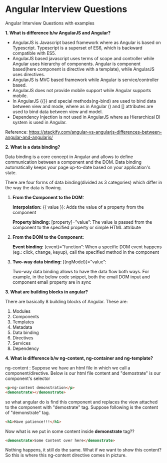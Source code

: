 # Angular Interview Questions

Angular Interview Questions with examples

**1. What is difference b/w AngularJS and Angular?**

- AngularJS is Javascript based framework where as Angular is based on Typescript. Typescript is a superset of ES6,
  which is backward compatible with ES5.
- AngularJS based javascript uses terms of scope and controller while Angular uses hierarchy of components. Angular is
  component based(here component is directive with a template), while AngularJS uses directives.
- AngularJS is MVC based framework while Angular is service/controller based.
- AngularJS does not provide mobile support while Angular supports mobile.
- In AngularJS {{}} and special methods(ng-bind) are used to bind data between view and mode, where as in Angular ()
  and [] attributes are used to bind data between view and model.
- Dependency Injection is not used in AngularJS where as Hierarchical DI system is used in Angular.

Reference: https://stackify.com/angular-vs-angularjs-differences-between-angular-and-angularjs/

**2. What is a data binding?**

Data binding is a core concept in Angular and allows to define communication between a component and the DOM. Data
binding automatically keeps your page up-to-date based on your application's state.

There are four forms of data binding(divided as 3 categories) which differ in the way the data is flowing.

1. **From the Component to the DOM:**

   **Interpolation:** {{ value }}: Adds the value of a property from the component

   **Property binding:** [property]=”value”: The value is passed from the component to the specified property or
   simple HTML attribute

2. **From the DOM to the Component:**

   **Event binding:** (event)=”function”: When a specific DOM event happens (eg.: click, change, keyup), call the
   specified method in the component

3. **Two-way data binding:** [(ngModel)]=”value”:

   Two-way data binding allows to have the data flow both ways. For example, in the below code snippet, both the
   email DOM input and component email property are in sync

**3. What are building blocks in angular?**

There are basically 8 building blocks of Angular. These are:

1. Modules
2. Components
3. Templates
4. Metadata
5. Data binding
6. Directives
7. Services
8. Dependency

**4. What is difference b/w ng-content, ng-container and ng-template?**

ng-content : Suppose we have an html file in which we call a component/directive. Below is our html file content and "demostrate" is our component's selector

```html
<p>ng-content demonstration</p>
<demonstrate></demonstrate>
```

so what angular do is find this component and replaces the view attached to the component with "demostrate" tag. Suppose following is the content of "demonstrate" tag.

```html
<h1>Have patience!!!</h1>
```

Now what is we put in some content inside **demonstrate** tag??

```html
<demonstrate>Some Content over here</demonstrate>
```

Nothing happens, it still do the same. What if we want to show this content? So this is where this ng-content directive comes in picture.
